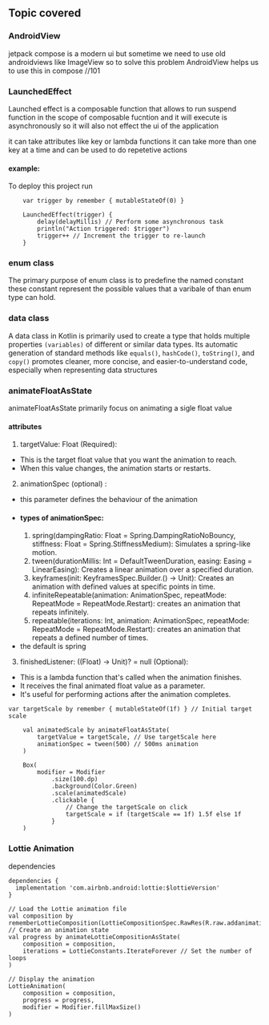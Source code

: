 
## Topic covered 

### AndroidView

jetpack compose is a modern ui but sometime we need to use old androidviews like ImageView so to solve this problem AndroidView helps us to use this in compose
//101

### LaunchedEffect

Launched effect is a composable function that allows to run suspend function in the scope of composable fucntion and it will execute is asynchronously so it will also not effect the ui of the application

it can take attributes like key or lambda functions it can take more than one key at a time and can be used to do repetetive actions 


#### example:

To deploy this project run

```
    var trigger by remember { mutableStateOf(0) }

    LaunchedEffect(trigger) {
        delay(delayMillis) // Perform some asynchronous task
        println("Action triggered: $trigger")
        trigger++ // Increment the trigger to re-launch
    }
```
### enum class

The primary purpose of enum class is to predefine the named constant these constant represent the possible values that a varibale of than enum type can hold.

### data class
A data class in Kotlin is primarily used to create a type that holds multiple properties ``` (variables) ``` of different or similar data types. Its automatic generation of standard methods like ```equals()```, ```hashCode()```, ```toString()```, and ```copy()``` promotes cleaner, more concise, and easier-to-understand code, especially when representing data structures

### animateFloatAsState
animateFloatAsState primarily focus on animating a sigle float value 
#### attributes
1. targetValue: Float (Required): 
* This is the target float value that you want the animation to reach.
* When this value changes, the animation starts or restarts.
2. animationSpec (optional) :
* this parameter defines the behaviour of the animation 
* #### types of animationSpec:
    1. spring(dampingRatio: Float = Spring.DampingRatioNoBouncy, stiffness: Float = Spring.StiffnessMedium): Simulates a spring-like motion.
    2. tween(durationMillis: Int = DefaultTweenDuration, easing: Easing = LinearEasing): Creates a linear animation over a specified duration.
    3. keyframes(init: KeyframesSpec.Builder<Float>.() -> Unit): Creates an animation with defined values at specific points in time.
    4. infiniteRepeatable(animation: AnimationSpec<Float>, repeatMode: RepeatMode = RepeatMode.Restart): creates an animation that repeats infinitely.
    5. repeatable(iterations: Int, animation: AnimationSpec<Float>, repeatMode: RepeatMode = RepeatMode.Restart): creates an animation that repeats a defined number of times.
* the default is spring
3. finishedListener: ((Float) -> Unit)? = null (Optional):

* This is a lambda function that's called when the animation finishes.
* It receives the final animated float value as a parameter.
* It's useful for performing actions after the animation completes.

```
var targetScale by remember { mutableStateOf(1f) } // Initial target scale

    val animatedScale by animateFloatAsState(
        targetValue = targetScale, // Use targetScale here
        animationSpec = tween(500) // 500ms animation
    )

    Box(
        modifier = Modifier
            .size(100.dp)
            .background(Color.Green)
            .scale(animatedScale)
            .clickable {
                // Change the targetScale on click
                targetScale = if (targetScale == 1f) 1.5f else 1f
            }
    )
```

### Lottie Animation
dependencies
```
dependencies {
  implementation 'com.airbnb.android:lottie:$lottieVersion'
}
```
    // Load the Lottie animation file
    val composition by rememberLottieComposition(LottieCompositionSpec.RawRes(R.raw.addanimation))
    // Create an animation state
    val progress by animateLottieCompositionAsState(
        composition = composition,
        iterations = LottieConstants.IterateForever // Set the number of loops
    )

    // Display the animation
    LottieAnimation(
        composition = composition,
        progress = progress,
        modifier = Modifier.fillMaxSize()
    )



